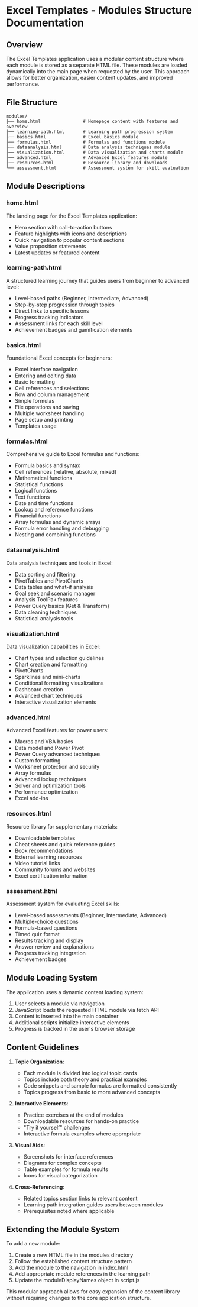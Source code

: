 # Excel Templates - Modules Structure Documentation

## Overview
The Excel Templates application uses a modular content structure where each module is stored as a separate HTML file. These modules are loaded dynamically into the main page when requested by the user. This approach allows for better organization, easier content updates, and improved performance.

## File Structure

```
modules/
├── home.html                # Homepage content with features and overview
├── learning-path.html       # Learning path progression system
├── basics.html              # Excel basics module
├── formulas.html            # Formulas and functions module
├── dataanalysis.html        # Data analysis techniques module
├── visualization.html       # Data visualization and charts module
├── advanced.html            # Advanced Excel features module
├── resources.html           # Resource library and downloads
└── assessment.html          # Assessment system for skill evaluation
```

## Module Descriptions

### home.html
The landing page for the Excel Templates application:
- Hero section with call-to-action buttons
- Feature highlights with icons and descriptions
- Quick navigation to popular content sections
- Value proposition statements
- Latest updates or featured content

### learning-path.html
A structured learning journey that guides users from beginner to advanced level:
- Level-based paths (Beginner, Intermediate, Advanced)
- Step-by-step progression through topics
- Direct links to specific lessons
- Progress tracking indicators
- Assessment links for each skill level
- Achievement badges and gamification elements

### basics.html
Foundational Excel concepts for beginners:
- Excel interface navigation
- Entering and editing data
- Basic formatting
- Cell references and selections
- Row and column management
- Simple formulas
- File operations and saving
- Multiple worksheet handling
- Page setup and printing
- Templates usage

### formulas.html
Comprehensive guide to Excel formulas and functions:
- Formula basics and syntax
- Cell references (relative, absolute, mixed)
- Mathematical functions
- Statistical functions
- Logical functions
- Text functions
- Date and time functions
- Lookup and reference functions
- Financial functions
- Array formulas and dynamic arrays
- Formula error handling and debugging
- Nesting and combining functions

### dataanalysis.html
Data analysis techniques and tools in Excel:
- Data sorting and filtering
- PivotTables and PivotCharts
- Data tables and what-if analysis
- Goal seek and scenario manager
- Analysis ToolPak features
- Power Query basics (Get & Transform)
- Data cleaning techniques
- Statistical analysis tools

### visualization.html
Data visualization capabilities in Excel:
- Chart types and selection guidelines
- Chart creation and formatting
- PivotCharts
- Sparklines and mini-charts
- Conditional formatting visualizations
- Dashboard creation
- Advanced chart techniques
- Interactive visualization elements

### advanced.html
Advanced Excel features for power users:
- Macros and VBA basics
- Data model and Power Pivot
- Power Query advanced techniques
- Custom formatting
- Worksheet protection and security
- Array formulas
- Advanced lookup techniques
- Solver and optimization tools
- Performance optimization
- Excel add-ins

### resources.html
Resource library for supplementary materials:
- Downloadable templates
- Cheat sheets and quick reference guides
- Book recommendations
- External learning resources
- Video tutorial links
- Community forums and websites
- Excel certification information

### assessment.html
Assessment system for evaluating Excel skills:
- Level-based assessments (Beginner, Intermediate, Advanced)
- Multiple-choice questions
- Formula-based questions
- Timed quiz format
- Results tracking and display
- Answer review and explanations
- Progress tracking integration
- Achievement badges

## Module Loading System

The application uses a dynamic content loading system:
1. User selects a module via navigation
2. JavaScript loads the requested HTML module via fetch API
3. Content is inserted into the main container
4. Additional scripts initialize interactive elements
5. Progress is tracked in the user's browser storage

## Content Guidelines

1. **Topic Organization**:
   - Each module is divided into logical topic cards
   - Topics include both theory and practical examples
   - Code snippets and sample formulas are formatted consistently
   - Topics progress from basic to more advanced concepts

2. **Interactive Elements**:
   - Practice exercises at the end of modules
   - Downloadable resources for hands-on practice
   - "Try it yourself" challenges
   - Interactive formula examples where appropriate

3. **Visual Aids**:
   - Screenshots for interface references
   - Diagrams for complex concepts
   - Table examples for formula results
   - Icons for visual categorization

4. **Cross-Referencing**:
   - Related topics section links to relevant content
   - Learning path integration guides users between modules
   - Prerequisites noted where applicable

## Extending the Module System

To add a new module:

1. Create a new HTML file in the modules directory
2. Follow the established content structure pattern
3. Add the module to the navigation in index.html
4. Add appropriate module references in the learning path
5. Update the moduleDisplayNames object in script.js

This modular approach allows for easy expansion of the content library without requiring changes to the core application structure.
